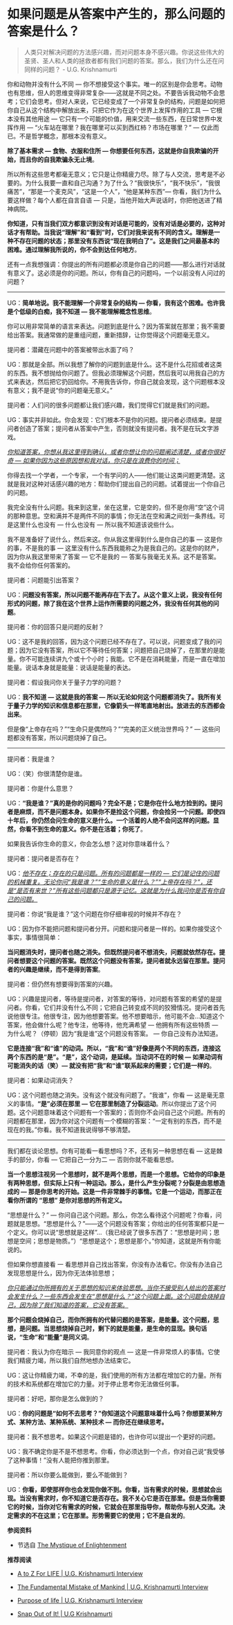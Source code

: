 # 如果问题是从答案中产生的，那么问题的答案是什么？


<!-- 如果你不想要这个世界上的任何东西，就不会有思想，这并不意味着思想不存在。   - U.G. Krishnamurti，《独立的勇气》 -->

> 人类只对解决问题的方法感兴趣，而对问题本身不感兴趣。你说这些伟大的圣贤、圣人和人类的拯救者都有我们问题的答案。那么，我们为什么还在问同样的问题？           - U.G. Krishnamurti

你和动物并没有什么不同 — 你不想接受这个事实。唯一的区别是你会思考。动物也有思维，但人的思维变得非常复杂——这就是不同之处。不要告诉我动物不会思考；它们会思考。但对人来说，它已经变成了一个非常复杂的结构，问题是如何把你自己从这个结构中解放出来，只把它作为在这个世界上发挥作用的工具 — 它根本没有其他用途 — 它只有一个可能的价值，用来交流一些东西，在日常世界中发挥作用 — “火车站在哪里？我在哪里可以买到西红柿？市场在哪里？” — 仅此而已。不是哲学概念，那根本没有意义。

**除了基本需求 — 食物、衣服和住所 — 你想要任何东西，这就是你自我欺骗的开始，而且你的自我欺骗永无止境**。

所以所有这些思考都毫无意义；它只是让你精疲力尽。除了与人交流，思考是不必要的。为什么我要一直和自己沟通？为了什么？“我很快乐”，“我不快乐”，“我很痛苦”，“那是一个麦克风”，“这是一个人”，“他是某种东西”— 你看，我们为什么要这样做？每个人都在自言自语 — 只是，当他开始大声说话时，你把他送进了精神病院。

**你知道，只有当我们双方都意识到没有对话是可能的，没有对话是必要的，这种对话才有帮助。当我说“理解”和“看到”时，它们对我来说有不同的含义。理解是一种不存在问题的状态；那里没有东西说“现在我明白了”。这是我们之间最基本的困难。通过理解我所说的，你不会到达任何地方**。

还有一点我想强调：你提出的所有问题都必须是你自己的问题——那么进行对话就有意义了。这必须是你的问题。所以，你有自己的问题吗，一个以前没有人问过的问题？

---

UG：**简单地说。我不能理解一个非常复杂的结构 — 你看，我有这个困难。也许我是个低级的白痴，我不知道 — 我不能理解概念性思维**。

你可以用非常简单的语言来表达。问题到底是什么？因为答案就在那里；我不需要给出答案。我通常做的是重组问题，重新措辞，让你觉得这个问题毫无意义。

提问者：潜藏在问题中的答案被带出水面了吗？

UG：那就是全部。所以我想了解你的问题到底是什么。这不是什么花招或者这类的东西。我不想抛给你问题了。但我必须理解这个问题，然后我可以用我自己的方式来表达，然后把它扔回给你。不用我告诉你，你自己就会发现，这个问题根本没有意义；我不是说“你的问题毫无意义。”

提问者：人们问的很多问题都让我们感兴趣，我们觉得它们就是我们的问题。

UG：事实并非如此。你会发现：它们根本不是你的问题。提问者必须结束。是提问者创造了答案；提问者从答案中产生，否则就没有提问者。我不是在玩文字游戏。

[*你知道答案，你想从我这里得到确认，或者你想让你的问题阐述清楚，或者你很好奇 — 如果你因为这些原因想和我对话，你只是在浪费你的时间；*]()

你得去找一个学者，一个专家，一个有学问的人——他们能让这类问题更清楚。这就是我对这种对话感兴趣的地方：帮助你们提出自己的问题。试着提出一个你自己的问题。

<!-- 知道什么是存在的是不可能的。这总是与你想成为什么有关。There Is No "How". Devastating words of U.G. Krishnamurti.   - U.G. Krishnamurti，《独立的勇气》 -->

我完全没有什么问题。我来到这里，坐在这里，它是空的，但不是你用“空”这个词的那种意思。空和满并不是两件不同的事情；你无法在空和满之间划一条界线。可是这里什么也没有 — 什么也没有 — 所以我不知道该说些什么。

我不是准备好了说什么，然后来这。你从我这里得到什么是你自己的事 — 这是你的事，不是我的事 — 这里没有什么东西我能称之为是我自己的。这是你的财产，因为你从我这里带来了答案 — 它不是我的 — 答案与我毫无关系。这不是答案。我不会给你任何答案的。

提问者：问题能引出答案？

UG：**问题没有答案，所以问题不能再存在下去了。从这个意义上说，我没有任何形式的问题，除了我在这个世界上运作所需要的问题之外，我没有任何其他的问题**。

提问者：你的回答只是问题的反射？

UG：这不是我的回答，因为这个问题已经不存在了。可以说，问题变成了我的问题；因为它没有答案，所以它不等待任何答案；问题把自己烧掉了，在那里的是能量。你不可能连续讲九个或十个小时；我能。它不是在消耗能量，而是一直在增加能量。说话本身就是能量：说话是能量的表达。

提问者：假设我问你关于量子力学的问题？

UG：**我不知道 — 这就是我的答案 — 所以无论如何这个问题都消失了。我所有关于量子力学的知识和信息都在那里，它像箭头一样笔直地射出。放进去的东西都会出来**。

但是像“上帝存在吗？”“生命只是偶然吗？”“完美的正义统治世界吗？” — 这些问题都没有答案，所以问题烧掉了自己。

---

提问者：我是谁？

UG：（笑）你很清楚你是谁。

提问者：你是什么意思？

UG：**“我是谁？”真的是你的问题吗？完全不是；它是你在什么地方捡到的。提问者是麻烦，而不是问题本身。如果你不是捡这个问题，你会捡另一个问题。即使四十年后，你仍然会问生命的意义是什么。一个活着的人绝不会问这样的问题。显然，你看不到生命的意义。你不是在活着；你死了**。

如果我告诉你生命的意义，你会怎么想？这对你意味着什么？

提问者：提问者是否存在？

UG：[*他不存在；存在的只是问题。所有的问题都是一样的 — 它们是记住的问题的机械重复。无论你问“我是谁？”“生命的意义是什么？”“上帝存在吗？”，还是“是否有来世？”所有这些问题都只是源于记忆。这就是为什么我问你是否有你自己的问题。*]()

提问者：你说“我是谁？”这个问题在你仔细审视的时候并不存在？

UG：因为你不能把问题和提问者分开。问题和提问者是一样的。如果你接受这个事实，事情很简单：

**当问题消失时，提问者也随之消失。但既然提问者不想消失，问题就依然存在。提问者想要这个问题的答案。既然这个问题没有答案，提问者就永远留在那里。提问者的兴趣是继续，而不是得到答案**。

提问者：但仍然有想要得到答案的兴趣。

UG：兴趣是提问者，等待是提问者，对答案的等待，对问题有答案的希望的是提问者。你看，它们并没有什么不同；它把自己转变成不同的狡猾情况。提问者首先说他很专注。他很专注，因为他想要答案。他不想要暗示，他可能不会…知道这个答案，他会做什么呢？他专注，他等待，他充满希望 — 他拥有所有这些特质 — 为什么呢？（停顿）因为“我是谁”这个问题没有答案。 — 你自己没有办法知道。

**它是连接“我”和“谁”的动词。所以，“我”和“谁”好像是两个不同的东西，连接这两个东西的是“是”。“是”，这个动词，是延续。当动词不在的时候 — 如果动词有可能消失的话（笑）— 就没有把“我”和“谁”联系起来的需要；它们是一样的**。

提问者：如果动词消失？

UG：这个问题也随之消失。没有这个就没有问题了。“我谁”，你看 — 这是毫无意义的事情。**“是”必须在那里 — 它在那里制造了分裂运动**。所以你提出了这个问题。这个问题意味着这个问题有一个答案的；否则你不会问自己这个问题。所有的问题都在那里，因为你对这个问题有一个模糊的答案：“一定有别的东西，而不是现在的我。”你看。我不知道我说得够不够清楚。

---

我们都在谈论思想。你有可能看一看思想吗？不，还有另一种思想在看 — 这是棘手的部分，你看 — 它把自己一分为二 — 否则你就不能看思想。

**当一个思想注视另一个思想时，就不是两个思想，而是一个思想。它给你的印象是有两种思想，但实际上只有一种运动。那么，是什么产生分裂呢？分裂是由思想造成的 — 那是你思考的开始。这是一件非常棘手的事情。它是一个运动，而那正在看你所谓的 “思想” 是你对思想的所有定义。**

“思想是什么？” — 你问自己这个问题。那么，你怎么看待这个问题呢？你看，问题就是思想。“思想是什么？”——这个问题没有答案；你给出的任何答案都只是一个定义。你可以说“思想就是这样”…（我已经说了很多东西了：“思想是时间；思想是空间；思想是物质。”）“思想是这个；思想是那个。”你知道，这就是所有你能说的。

但如果你想直接看 一 看思想并自己找出答案，你没有办法看它。你没有办法自己发现思想是什么，因为你无法体验思想；

[*你只能通过你所拥有的关于思想的知识来体验思想。当你不接受别人给出的答案时会发生什么？一些东西会发生在“思想是什么？”这个问题上面。这个问题会烧掉自己，因为除了我们知道的答案，它没有答案。*]() 

**那个问题会烧掉自己，而你所拥有的代替问题的是答案，是能量。这个问题，思想，是问题。当思想烧掉自己时，剩下的就是能量，是生命的显现。换句话说，“生命”和“能量”是同义词**。

提问者：我认为你在暗示 — 我同意你的观点 — 这是一件非常烦人的事情。它使我们精疲力竭，所以我们自然地想办法结束它。

UG：这让你精疲力竭，不幸的是，我们使用的所有方法都在增加它的力量。所有的技术和系统都在增加它的力量。对于停止思考你无法做任何事。

提问者：好吧，那你是怎么做到的？

UG：**你的问题是“如何不去思考？”你知道这个问题意味着什么吗？你想要某种方式、某种方法、某种系统、某种技术 — 而你还在继续思考。**

提问者：我不想思考。如果这个问题是错的，也许你可以提出一个更好的问题。

UG：我不确定你是不是不想思考。你看，你必须达到一个点，你对自己说“我受够了这种事情！”没有人能把你推到那里。

提问者：所以你要么能做到，要么不能做到？

UG：**你看，即使那样你也会发现你做不到。你看，当有需求的时候，思想就会出现。当没有需求时，你不知道它是否存在。我不关心它是否在那里。但是当你需要它的时候，当你对它有需求的时候，它就会在那里指导你，帮助你与别人交流。决定需求的不在这里；它在那里。形势需要它的使用；它不是自发的**。


**参阅资料**

- 节选自 [The Mystique of Enlightenment](https://www.holybooks.com/wp-content/uploads/U.G.-Krishnamurti-The-Mystique-of-Enlightenment.pdf)

**推荐阅读**

<!-- 如果这个世界上有艺术家的话，他永远不会破坏任何东西，因为如果他试图摧毁周围的世界，他也是在摧毁自己。 -->

- [A to Z For LIFE | U.G. Krishnamurti Interview](https://www.youtube.com/watch?v=tVcgekmpQ64)

<!-- ……但与此同时，我知道思想的本质只是功能性的，它不能帮助我成为我不是的东西。 -->

- [The Fundamental Mistake of Mankind | U.G. Krishnamurti Interview](https://www.youtube.com/watch?v=bBTzL2WQ5OI)

<!-- 这个（信仰的）结构感兴趣的是保护传统，但是这个（新人）感兴趣的是打破传统的累积性质 - 不是维持传统，而是打破传统。在你体内运作的倾听机制就是传统 — 它通过倾听的过程，自我强化，自我增强。这就是为什么我说从我嘴里发出的声音和狗的吠叫、豺的嚎叫、猫的喧闹声没什么不同。  - U.G. Krishnamurti，《独立的勇气》  -->

- [Purpose of life | U.G. Krishnamurti Interview](https://www.youtube.com/watch?v=p6qgSApgVhQ)

<!-- - [What is The Purpose of Human Life? | UG Krishnamurti Interview](https://www.youtube.com/watch?v=-UrLWN0HAgE) -->

- [Snap Out of It! | U.G Krishnamurti](https://www.youtube.com/watch?v=1exoQ3W-6E4)

<!-- - [You Are Just Like a Parrot | U.G. Krishnamurti](https://www.youtube.com/watch?v=0giYl6bi7Os) -->
